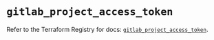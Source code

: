 # `gitlab_project_access_token`

Refer to the Terraform Registry for docs: [`gitlab_project_access_token`](https://registry.terraform.io/providers/gitlabhq/gitlab/16.10.0/docs/resources/project_access_token).

